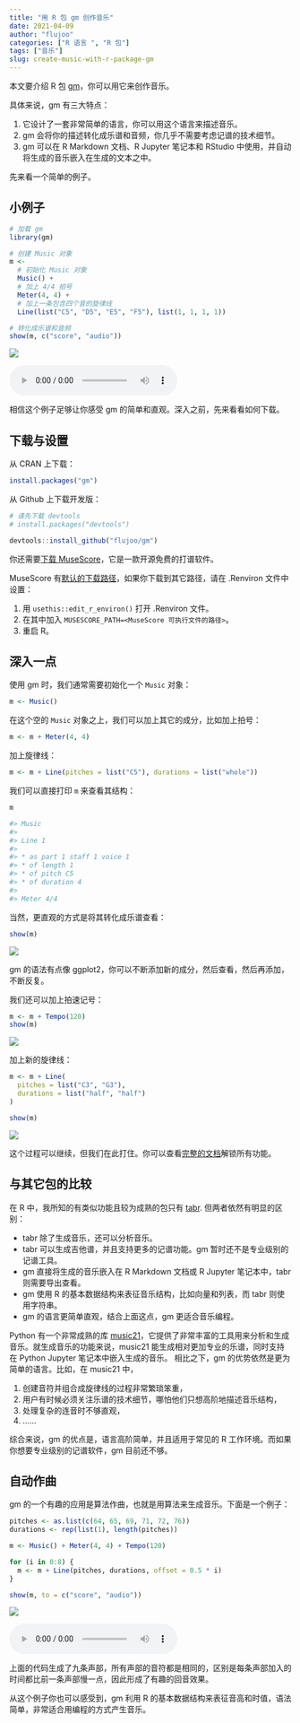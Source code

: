 ```yaml
---
title: "用 R 包 gm 创作音乐"
date: 2021-04-09
author: "flujoo"
categories: ["R 语言 ", "R 包"]
tags: ["音乐"]
slug: create-music-with-r-package-gm
---
```



本文要介绍 R 包 [gm](https://github.com/flujoo/gm)，你可以用它来创作音乐。

具体来说，gm 有三大特点：

1. 它设计了一套非常简单的语言，你可以用这个语言来描述音乐。
2. gm 会将你的描述转化成乐谱和音频，你几乎不需要考虑记谱的技术细节。
3. gm 可以在 R Markdown 文档、R Jupyter 笔记本和 RStudio 中使用，并自动将生成的音乐嵌入在生成的文本之中。

先来看一个简单的例子。


## 小例子

```r
# 加载 gm
library(gm)

# 创建 Music 对象
m <- 
  # 初始化 Music 对象
  Music() +
  # 加上 4/4 拍号
  Meter(4, 4) +
  # 加上一条包含四个音的旋律线
  Line(list("C5", "D5", "E5", "F5"), list(1, 1, 1, 1))

# 转化成乐谱和音频
show(m, c("score", "audio"))
```

![](https://flujoo.github.io/gm/reference/figures/readme.png)

<audio controls>
  <source src="https://flujoo.github.io/gm/reference/figures/readme_audio.mp3" type="audio/mpeg">
</audio>


相信这个例子足够让你感受 gm 的简单和直观。深入之前，先来看看如何下载。


## 下载与设置

从 CRAN 上下载：

```r
install.packages("gm")
```

从 Github 上下载开发版：

```r
# 请先下载 devtools
# install.packages("devtools")

devtools::install_github("flujoo/gm")
```

你还需要[下载 MuseScore](https://musescore.org/)，它是一款开源免费的打谱软件。

MuseScore 有[默认的下载路径](https://musescore.org/en/handbook/3/revert-factory-settings)，如果你下载到其它路径，请在 .Renviron 文件中设置：

1. 用 `usethis::edit_r_environ()` 打开 .Renviron 文件。
2. 在其中加入 `MUSESCORE_PATH=<MuseScore 可执行文件的路径>`。
3. 重启 R。


## 深入一点

使用 gm 时，我们通常需要初始化一个 `Music` 对象：

```r
m <- Music()
```

在这个空的 `Music` 对象之上，我们可以加上其它的成分，比如加上拍号：

```r
m <- m + Meter(4, 4)
```

加上旋律线：

```r
m <- m + Line(pitches = list("C5"), durations = list("whole"))
```

我们可以直接打印 `m` 来查看其结构：

```r
m

#> Music
#> 
#> Line 1
#> 
#> * as part 1 staff 1 voice 1
#> * of length 1
#> * of pitch C5
#> * of duration 4
#> 
#> Meter 4/4
```

当然，更直观的方式是将其转化成乐谱查看：

```r
show(m)
```

![](https://raw.githubusercontent.com/flujoo/gm/master/man/figures/cn/1.png)

gm 的语法有点像 ggplot2，你可以不断添加新的成分，然后查看，然后再添加，不断反复。

我们还可以加上拍速记号：

```r
m <- m + Tempo(120)
show(m)
```

![](https://raw.githubusercontent.com/flujoo/gm/master/man/figures/cn/2_tempo.png)

加上新的旋律线：

```r
m <- m + Line(
  pitches = list("C3", "G3"),
  durations = list("half", "half")
)

show(m)
```

![](https://raw.githubusercontent.com/flujoo/gm/master/man/figures/cn/3_lines.png)

这个过程可以继续，但我们在此打住。你可以查看[完整的文档](https://flujoo.github.io/gm/articles/gm.html)解锁所有功能。


## 与其它包的比较

在 R 中，我所知的有类似功能且较为成熟的包只有 [tabr](https://github.com/leonawicz/tabr). 但两者依然有明显的区别：

- tabr 除了生成音乐，还可以分析音乐。
- tabr 可以生成吉他谱，并且支持更多的记谱功能。gm 暂时还不是专业级别的记谱工具。
- gm 直接将生成的音乐嵌入在 R Markdown 文档或 R Jupyter 笔记本中，tabr 则需要导出查看。
- gm 使用 R 的基本数据结构来表征音乐结构，比如向量和列表，而 tabr 则使用字符串。
- gm 的语言更简单直观，结合上面这点，gm 更适合音乐编程。

Python 有一个非常成熟的库 [music21](http://web.mit.edu/music21/)，它提供了非常丰富的工具用来分析和生成音乐。就生成音乐的功能来说，music21 能生成相对更加专业的乐谱，同时支持在 Python Jupyter 笔记本中嵌入生成的音乐。 相比之下，gm 的优势依然是更为简单的语言。比如，在 music21 中，

1. 创建音符并组合成旋律线的过程非常繁琐笨重，
2. 用户有时候必须关注乐谱的技术细节，哪怕他们只想高阶地描述音乐结构，
3. 处理复杂的连音时不够直观，
4. ......

综合来说，gm 的优点是，语言高阶简单，并且适用于常见的 R 工作环境。而如果你想要专业级别的记谱软件，gm 目前还不够。


## 自动作曲

gm 的一个有趣的应用是算法作曲，也就是用算法来生成音乐。下面是一个例子：

```r
pitches <- as.list(c(64, 65, 69, 71, 72, 76))
durations <- rep(list(1), length(pitches))

m <- Music() + Meter(4, 4) + Tempo(120)

for (i in 0:8) {
  m <- m + Line(pitches, durations, offset = 0.5 * i)
}

show(m, to = c("score", "audio"))
```

![](https://raw.githubusercontent.com/flujoo/gm/master/man/figures/cn/4_ac.png)

<audio controls>
  <source src="https://raw.githubusercontent.com/flujoo/gm/master/man/figures/cn/4_ac.mp3" type="audio/mpeg">
</audio>

上面的代码生成了九条声部，所有声部的音符都是相同的，区别是每条声部加入的时间都比前一条声部慢一点，因此形成了有趣的回音效果。

从这个例子你也可以感受到，gm 利用 R 的基本数据结构来表征音高和时值，语法简单，非常适合用编程的方式产生音乐。
